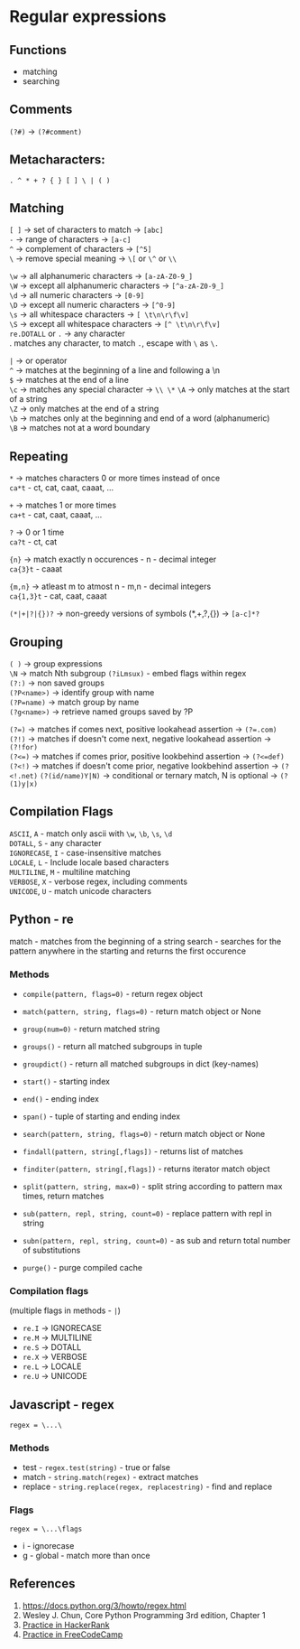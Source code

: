 # Regular expressions

## Functions
* matching  
* searching

## Comments
`(?#)` -> `(?#comment)`

## Metacharacters:
` . ^ * + ? { } [ ] \ | ( ) `

## Matching
`[ ]` -> set of characters to match -> `[abc]`  
 `-`  -> range of characters -> `[a-c]`  
 `^`  -> complement of characters -> `[^5]`  
 `\`  -> remove special meaning -> `\[` or `\^` or `\\`   

 `\w` -> all alphanumeric characters -> `[a-zA-Z0-9_]`  
 `\W` -> except all alphanumeric characters -> `[^a-zA-Z0-9_]`  
 `\d` -> all numeric characters -> `[0-9]`  
 `\D` -> except all numeric characters -> `[^0-9]`  
 `\s` -> all whitespace characters -> `[ \t\n\r\f\v]`   
 `\S` -> except all whitespace characters -> `[^ \t\n\r\f\v]`  
`re.DOTALL` or `.` -> any character  
. matches any character, to match `.`, escape with `\` as `\.`

`|`   -> or operator  
`^`   -> matches at the beginning of a line and following a \n  
`$`   -> matches at the end of a line  
`\c`  -> matches any special character -> `\\ \*`
`\A`  -> only matches at the start of a string  
`\Z`  -> only matches at the end of a string  
`\b`  -> matches only at the beginning and end of a word (alphanumeric)  
`\B`  -> matches not at a word boundary  

## Repeating
`*` -> matches characters 0 or more times instead of once  
`ca*t` - ct, cat, caat, caaat, ...

`+` -> matches 1 or more times  
`ca+t` - cat, caat, caaat, ...

`?` -> 0 or 1 time  
`ca?t` - ct, cat

`{n}` -> match exactly n occurences - n - decimal integer  
`ca{3}t` - caaat  

`{m,n}` -> atleast m to atmost n - m,n - decimal integers  
`ca{1,3}t` - cat, caat, caaat  

`(*|+|?|{})?` -> non-greedy versions of symbols (\*,+,?,{}) -> `[a-c]*?`  

## Grouping
`( )` -> group expressions  
`\N`  -> match Nth subgroup
`(?iLmsux)` - embed flags within regex  
`(?:)` -> non saved groups  
`(?P<name>)` -> identify group with name  
`(?P=name)` -> match group by name  
`(?g<name>)` -> retrieve named groups saved by ?P  

`(?=)`  -> matches if comes next, positive lookahead assertion -> `(?=.com)`
`(?!)`  -> matches if doesn't come next, negative lookahead assertion -> `(?!for)`  
`(?<=)` -> matches if comes prior, positive lookbehind assertion -> `(?<=def)`  
`(?<!)` -> matches if doesn't come prior, negative lookbehind assertion -> `(?<!.net)`
`(?(id/name)Y|N)` -> conditional or ternary match, N is optional -> `(?(1)y|x)`  

## Compilation Flags
`ASCII`, `A` - match only ascii with `\w`, `\b`, `\s`, `\d`  
`DOTALL`, `S` - any character  
`IGNORECASE`, `I` - case-insensitive matches  
`LOCALE`, `L` - Include locale based characters  
`MULTILINE`, `M` - multiline matching  
`VERBOSE`, `X` - verbose regex, including comments    
`UNICODE`, `U` - match unicode characters  

## Python - re

match - matches from the beginning of a string
search - searches for the pattern anywhere in the starting and returns the first occurence

### Methods
* `compile(pattern, flags=0)` - return regex object  

* `match(pattern, string, flags=0)` - return match object or None
* `group(num=0)` - return matched string
* `groups()` - return all matched subgroups in tuple
* `groupdict()` - return all matched subgroups in dict (key-names)
* `start()` - starting index
* `end()` - ending index
* `span()` - tuple of starting and ending index

* `search(pattern, string, flags=0)` - return match object or None
* `findall(pattern, string[,flags])` - returns list of matches
* `finditer(pattern, string[,flags])` - returns iterator match object
* `split(pattern, string, max=0)` - split string according to pattern max times, return matches
* `sub(pattern, repl, string, count=0)` - replace pattern with repl in string
* `subn(pattern, repl, string, count=0)` - as sub and return total number of substitutions  
* `purge()` - purge compiled cache

### Compilation flags
(multiple flags in methods - `|`)
* `re.I` -> IGNORECASE
* `re.M` -> MULTILINE  
* `re.S` -> DOTALL  
* `re.X` -> VERBOSE  
* `re.L` -> LOCALE  
* `re.U` -> UNICODE  

## Javascript - regex

```
regex = \...\
```

### Methods
* test - `regex.test(string)` - true or false
* match - `string.match(regex)` - extract matches
* replace - `string.replace(regex, replacestring)` - find and replace

### Flags
```
regex = \...\flags
```
* i - ignorecase
* g - global - match more than once

## References
1. https://docs.python.org/3/howto/regex.html
1. Wesley J. Chun, Core Python Programming 3rd edition, Chapter 1
1. [Practice in HackerRank](https://www.hackerrank.com/domains/regex)
1. [Practice in FreeCodeCamp](https://www.freecodecamp.org/learn/javascript-algorithms-and-data-structures/regular-expressions/)
